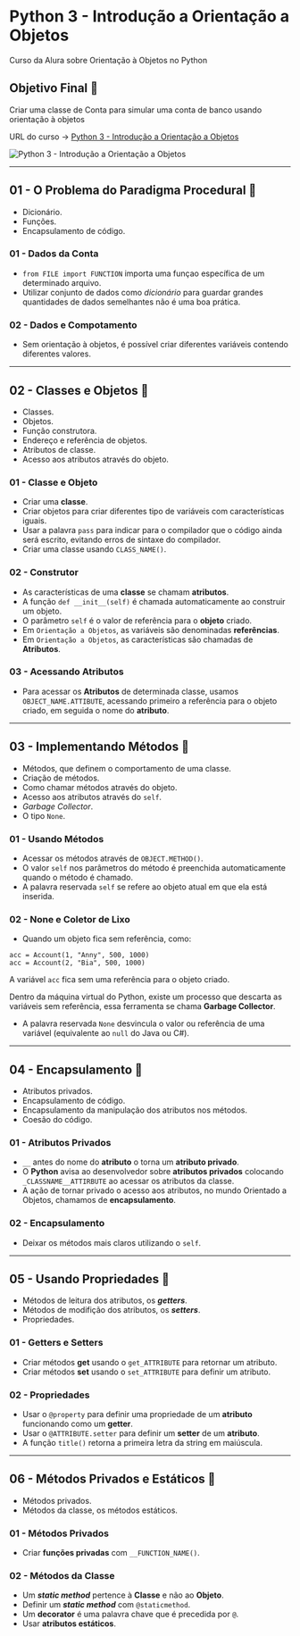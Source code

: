 # Python 3 - Introdução a Orientação a Objetos

Curso da Alura sobre Orientação à Objetos no Python

## Objetivo Final &#x1F3AF;

Criar uma classe de Conta para simular uma conta de banco usando orientação à objetos

URL do curso -> [Python 3 - Introdução a Orientação a Objetos](https://cursos.alura.com.br/course/python-3-intro-orientacao-objetos/faq)

![Python 3 - Introdução a Orientação a Objetos](https://www.alura.com.br/assets/api/share/curso-python-3-intro-orientacao-objetos.png)

***

## 01 - O Problema do Paradigma Procedural &#x1F516;
* Dicionário.
* Funções.
* Encapsulamento de código.

### 01 - Dados da Conta
* `from FILE import FUNCTION` importa uma funçao específica de um determinado arquivo.
* Utilizar conjunto de dados como *dicionário* para guardar grandes quantidades de dados semelhantes não é uma boa prática.

### 02 - Dados e Compotamento
* Sem orientação à objetos, é possível criar diferentes variáveis contendo diferentes valores.

***

## 02 - Classes e Objetos &#x1F516;
* Classes.
* Objetos.
* Função construtora.
* Endereço e referência de objetos.
* Atributos de classe.
* Acesso aos atributos através do objeto.

### 01 - Classe e Objeto
* Criar uma **classe**.
* Criar objetos para criar diferentes tipo de variáveis com características iguais.
* Usar a palavra `pass` para indicar para o compilador que o código ainda será escrito, evitando erros de sintaxe do compilador.
* Criar uma classe usando `CLASS_NAME()`.

### 02 - Construtor
* As características de uma **classe** se chamam **atributos**.
* A função `def __init__(self)` é chamada automaticamente ao construir um objeto.
* O parâmetro `self` é o valor de referência para o **objeto** criado.
* Em `Orientação a Objetos`, as variáveis são denominadas **referências**.
* Em `Orientação a Objetos`, as características são chamadas de **Atributos**.

### 03 - Acessando Atributos
* Para acessar os **Atributos** de determinada classe, usamos `OBJECT_NAME.ATTIBUTE`, acessando primeiro a referência para o objeto criado, em seguida o nome do **atributo**.

***

## 03 - Implementando Métodos &#x1F516;
* Métodos, que definem o comportamento de uma classe.
* Criação de métodos.
* Como chamar métodos através do objeto.
* Acesso aos atributos através do `self`.
* *Garbage Collector*.
* O tipo `None`.

### 01 - Usando Métodos
* Acessar os métodos através de `OBJECT.METHOD()`.
* O valor `self` nos parâmetros do método é preenchida automaticamente quando o método é chamado.
* A palavra reservada `self` se refere ao objeto atual em que ela está inserida.

### 02 - None e Coletor de Lixo
* Quando um objeto fica sem referência, como:
```
acc = Account(1, "Anny", 500, 1000)
acc = Account(2, "Bia", 500, 1000)
```

A variável `acc` fica sem uma referência para o objeto criado.

Dentro da máquina virtual do Python, existe um processo que descarta as variáveis sem referência, essa ferramenta se chama **Garbage Collector**.
* A palavra reservada `None` desvincula o valor ou referência de uma variável (equivalente ao `null` do Java ou C#).

***

## 04 - Encapsulamento &#x1F516;
* Atributos privados.
* Encapsulamento de código.
* Encapsulamento da manipulação dos atributos nos métodos.
* Coesão do código.

### 01 - Atributos Privados
* `__` antes do nome do **atributo** o torna um **atributo privado**.
* O **Python** avisa ao desenvolvedor sobre **atributos privados** colocando `_CLASSNAME__ATTIRBUTE` ao acessar os atributos da classe.
* A ação de tornar privado o acesso aos atributos, no mundo Orientado a Objetos, chamamos de **encapsulamento**.

### 02 - Encapsulamento
* Deixar os métodos mais claros utilizando o `self`.

***

## 05 - Usando Propriedades &#x1F516;
* Métodos de leitura dos atributos, os ***getters***.
* Métodos de modifição dos atributos, os ***setters***.
* Propriedades.

### 01 - Getters e Setters
* Criar métodos **get** usando o `get_ATTRIBUTE` para retornar um atributo.
* Criar métodos **set** usando o `set_ATTRIBUTE` para definir um atributo.

### 02 - Propriedades
* Usar o `@property` para definir uma propriedade de um **atributo** funcionando como um **getter**.
* Usar o `@ATTRIBUTE.setter` para definir um **setter** de um **atributo**.
* A função `title()` retorna a primeira letra da string em maiúscula.

***

## 06 - Métodos Privados e Estáticos &#x1F516;
* Métodos privados.
* Métodos da classe, os métodos estáticos.

### 01 - Métodos Privados
* Criar **funções privadas** com `__FUNCTION_NAME()`.

### 02 - Métodos da Classe
* Um ***static method*** pertence à **Classe** e não ao **Objeto**.
* Definir um ***static method*** com `@staticmethod`.
* Um **decorator** é uma palavra chave que é precedida por `@`.
* Usar **atributos estáticos**.